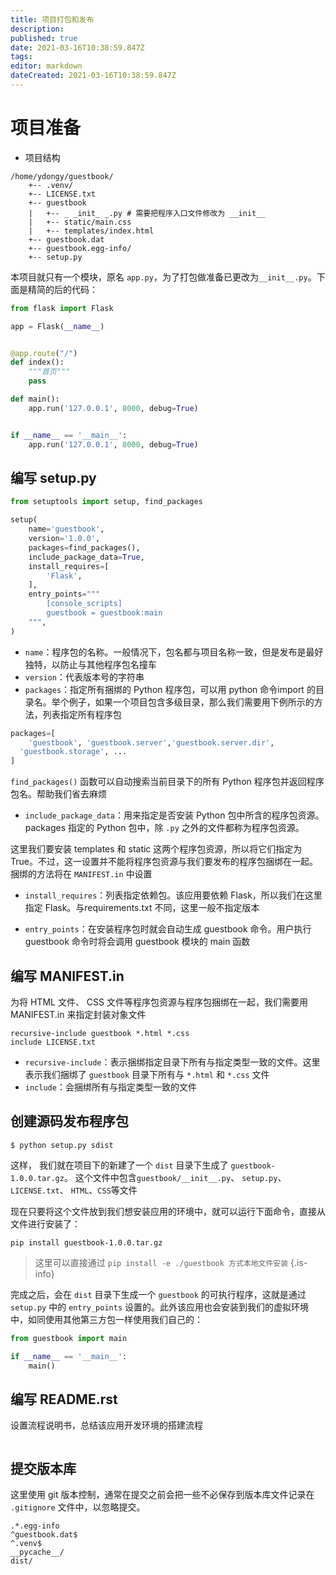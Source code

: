 ```yaml
---
title: 项目打包和发布
description: 
published: true
date: 2021-03-16T10:38:59.847Z
tags: 
editor: markdown
dateCreated: 2021-03-16T10:38:59.847Z
---
```


# 项目准备

- 项目结构

```shell
/home/ydongy/guestbook/
    +-- .venv/
    +-- LICENSE.txt
    +-- guestbook
    | 	+-- _ _init_ _.py # 需要把程序入口文件修改为 __init__
    | 	+-- static/main.css
    | 	+-- templates/index.html
    +-- guestbook.dat
    +-- guestbook.egg-info/
    +-- setup.py
```

本项目就只有一个模块，原名 `app.py`，为了打包做准备已更改为`__init__.py`。下面是精简的后的代码：

```python
from flask import Flask

app = Flask(__name__)


@app.route("/")
def index():
    """首页"""
    pass

def main():
    app.run('127.0.0.1', 8000, debug=True)


if __name__ == '__main__':
    app.run('127.0.0.1', 8000, debug=True)
```

## 编写 setup.py

```python
from setuptools import setup, find_packages

setup(
    name='guestbook',
    version='1.0.0',
    packages=find_packages(),
    include_package_data=True,
    install_requires=[
        'Flask',
    ],
    entry_points="""
        [console_scripts]
        guestbook = guestbook:main
    """,
)
```

- `name`：程序包的名称。一般情况下，包名都与项目名称一致，但是发布是最好独特，以防止与其他程序包名撞车
- `version`：代表版本号的字符串
- `packages`：指定所有捆绑的 Python 程序包，可以用 python 命令import 的目录名。举个例子，如果一个项目包含多级目录，那么我们需要用下例所示的方法，列表指定所有程序包

```python
packages=[
	'guestbook', 'guestbook.server','guestbook.server.dir',
  'guestbook.storage', ...
]
```
`find_packages()` 函数可以自动搜索当前目录下的所有 Python 程序包并返回程序包名。帮助我们省去麻烦

- `include_package_data`：用来指定是否安装 Python 包中所含的程序包资源。packages 指定的 Python 包中，除 `.py` 之外的文件都称为程序包资源。

这里我们要安装 templates 和 static 这两个程序包资源，所以将它们指定为 True。不过，这一设置并不能将程序包资源与我们要发布的程序包捆绑在一起。捆绑的方法将在 `MANIFEST.in` 中设置

- `install_requires`：列表指定依赖包。该应用要依赖 Flask，所以我们在这里指定 Flask。与requirements.txt 不同，这里一般不指定版本

- `entry_points`：在安装程序包时就会自动生成 guestbook 命令。用户执行 guestbook 命令时将会调用 guestbook 模块的 main 函数

## 编写 MANIFEST.in

为将 HTML 文件、 CSS 文件等程序包资源与程序包捆绑在一起，我们需要用 MANIFEST.in 来指定封装对象文件

```
recursive-include guestbook *.html *.css
include LICENSE.txt
```

- `recursive-include`：表示捆绑指定目录下所有与指定类型一致的文件。这里表示我们捆绑了 `guestbook` 目录下所有与 `*.html` 和 `*.css` 文件
- `include`：会捆绑所有与指定类型一致的文件

## 创建源码发布程序包

```shell
$ python setup.py sdist
```

这样， 我们就在项目下的新建了一个 `dist` 目录下生成了 `guestbook-1.0.0.tar.gz`。 这个文件中包含`guestbook/__init__.py`、 `setup.py`、 `LICENSE.txt`、 `HTML`、`CSS`等文件

现在只要将这个文件放到我们想安装应用的环境中，就可以运行下面命令，直接从文件进行安装了：

```shell
pip install guestbook-1.0.0.tar.gz
```

> 这里可以直接通过 `pip install -e ./guestbook 方式本地文件安装`
{.is-info}

完成之后，会在 `dist` 目录下生成一个 `guestbook` 的可执行程序，这就是通过 `setup.py` 中的 `entry_points` 设置的。此外该应用也会安装到我们的虚拟环境中，如同使用其他第三方包一样使用我们自己的：

```python
from guestbook import main

if __name__ == '__main__':
    main()
```


## 编写 README.rst

设置流程说明书，总结该应用开发环境的搭建流程

```

```




## 提交版本库

这里使用 git 版本控制，通常在提交之前会把一些不必保存到版本库文件记录在 `.gitignore` 文件中，以忽略提交。

```.gitigonre
.*.egg-info
^guestbook.dat$
^.venv$
__pycache__/
dist/
```














